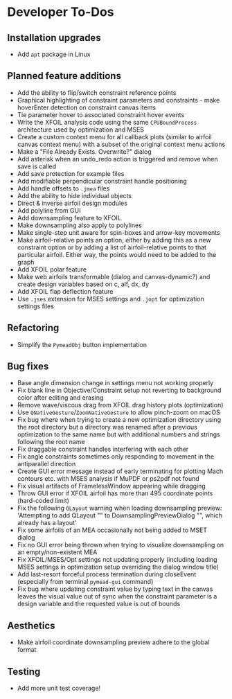 Developer To-Dos
================

Installation upgrades
---------------------
- Add `apt` package in Linux

Planned feature additions
-------------------------
- Add the ability to flip/switch constraint reference points
- Graphical highlighting of constraint parameters and constraints - make hoverEnter detection on constraint canvas items
- Tie parameter hover to associated constraint hover events
- Write the XFOIL analysis code using the same `CPUBoundProcess` architecture used by optimization and MSES
- Create a custom context menu for all callback plots (similar to airfoil canvas context menu) with a subset of the
  original context menu actions
- Make a "File Already Exists. Overwrite?" dialog
- Add asterisk when an undo_redo action is triggered and remove when save is called
- Add save protection for example files
- Add modifiable perpendicular constraint handle positioning
- Add handle offsets to `.jmea` files
- Add the ability to hide individual objects
- Direct & inverse airfoil design modules
- Add polyline from GUI
- Add downsampling feature to XFOIL
- Make downsampling also apply to polylines
- Make single-step unit aware for spin-boxes and arrow-key movements
- Make airfoil-relative points an option, either by adding this as a new constraint option
  or by adding a list of airfoil-relative points to that particular airfoil. Either way,
  the points would need to be added to the graph
- Add XFOIL polar feature
- Make web airfoils transformable (dialog and canvas-dynamic?) and create design variables based on
  c, alf, dx, dy
- Add XFOIL flap deflection feature
- Use `.jses` extension for MSES settings and `.jopt` for optimization settings files

Refactoring
-----------
- Simplify the `PymeadObj` button implementation

Bug fixes
---------
- Base angle dimension change in settings menu not working properly
- Fix blank line in Objective/Constraint setup not reverting to background color after editing and erasing
- Remove wave/viscous drag from XFOIL drag history plots (optimization)
- Use `QNativeGesture`/`ZoomNativeGesture` to allow pinch-zoom on macOS
- Fix bug where when trying to create a new optimization directory using the root directory but a directory was renamed
  after a previous optimization to the same name but with additional numbers and strings following the root name
- Fix draggable constraint handles interfering with each other
- Fix angle constraints sometimes only responding to movement in the antiparallel direction
- Create GUI error message instead of early terminating for plotting Mach contours etc. with MSES analysis if MuPDF
  or ps2pdf not found
- Fix visual artifacts of FramelessWindow appearing while dragging
- Throw GUI error if XFOIL airfoil has more than 495 coordinate points (hard-coded limit)
- Fix the following `QLayout` warning when loading downsampling preview:
  'Attempting to add QLayout "" to DownsamplingPreviewDialog "", which already has a layout'
- Fix some airfoils of an MEA occasionally not being added to MSET dialog
- Fix no GUI error being thrown when trying to visualize downsampling on an empty/non-existent MEA
- Fix XFOIL/MSES/Opt settings not updating properly (including loading MSES settings in optimization setup overriding 
  the dialog window title)
- Add last-resort forceful process termination during closeEvent (especially from terminal `pymead-gui` command)
- Fix bug where updating constraint value by typing text in the canvas leaves the visual value out of sync
  when the constraint parameter is a design variable and the requested value is out of bounds

Aesthetics
----------
- Make airfoil coordinate downsampling preview adhere to the global format

Testing
-------
- Add more unit test coverage!
